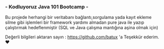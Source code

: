 ###  - Kodluyoruz Java 101 Bootcamp -

Bu projede herhangi bir veritabanı bağlantı,sorgulama yada kayıt ekleme silme gibi işlemleri bir framework yardımı almadan pure java ile yazıp çalıştırmak hedeflenmiştir (SQL ve Java çalışma mantığına aşina olmak için)

Değerli bilgileri aktaran sayın : https://github.com/batux 'a Teşekkür ederim. :heart:
